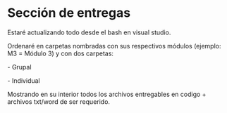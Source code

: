 # Sección de entregas
<p>Estaré actualizando todo desde el bash en visual studio.</p>
<p>Ordenaré en carpetas nombradas con sus respectivos módulos (ejemplo: M3 = Módulo 3)
y con dos carpetas:</p>
<p>  - Grupal </p>
<p>  - Individual </p>
<p> Mostrando en su interior todos los archivos entregables en codigo + archivos txt/word de ser requerido.</p>
